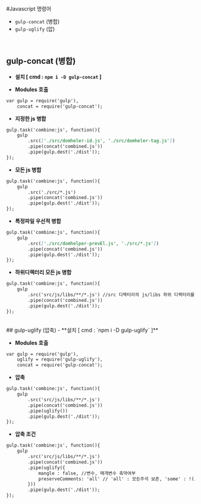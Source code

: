 #Javascript 명령어 
- `gulp-concat` (병합)
- `gulp-uglify` (압)
<br>

## gulp-concat (병합) 
- **설치 [ cmd : `npm i -D gulp-concat` ]**

- **Modules 호출**
```md
var gulp = require('gulp'),
    concat = require('gulp-concat');
```

- **지정한 js 병합** <br>
```md
gulp.task('combine:js', function(){
	gulp
		.src(['./src/domheler-id.js', './src/domheler-tag.js'])
		.pipe(concat('combined.js'))
		.pipe(gulp.dest('./dist'));
});
```

- **모든 js 병합** <br>
```md
gulp.task('combine:js', function(){
	gulp
		.src('./src/*.js') 
		.pipe(concat('combined.js'))
		.pipe(gulp.dest('./dist'));
});
```

- **특정파일 우선적 병합** <br>
```md
gulp.task('combine:js', function(){
	gulp
		.src(['./src/domhelper-prevEl.js', './src/*.js']) 
		.pipe(concat('combined.js'))
		.pipe(gulp.dest('./dist'));
});
```

- **하위디렉터리 모든 js 병합** <br>
```md
gulp.task('combine:js', function(){
	gulp
		.src('src/js/libs/**/*.js') //src 디렉터리의 js/libs 하위 디렉터리를 생성 후 실행 후 확인
		.pipe(concat('combined.js'))
		.pipe(gulp.dest('./dist'));
});
```
<br>
## gulp-uglify (압축) 
- **설치 [ cmd : `npm i -D gulp-uglify` ]**

- **Modules 호출**
```md
var gulp = require('gulp'),
    uglify = require('gulp-uglify'),
    concat = require('gulp-concat');
```

- **압축** <br>
```md
gulp.task('combine:js', function(){
	gulp
		.src('src/js/libs/**/*.js')
		.pipe(concat('combined.js'))
		.pipe(uglify())
		.pipe(gulp.dest('./dist'));
});
```

- **압축 조건** <br>
```md
gulp.task('combine:js', function(){
	gulp
		.src('src/js/libs/**/*.js')
		.pipe(concat('combined.js'))
		.pipe(uglify({
			mangle : false, //변수, 매개변수 축약여부
			preserveComments: 'all' // 'all' : 모든주석 보존, 'some' : !(느낌표)가 붙은 주석만 보존
		}))
		.pipe(gulp.dest('./dist'));
});
```


